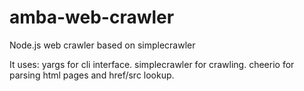 # amba-web-crawler
Node.js web crawler based on simplecrawler

It uses:
yargs for cli interface.
simplecrawler for crawling.
cheerio for parsing html pages and href/src lookup.
